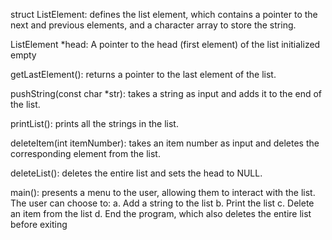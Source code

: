struct ListElement: defines the list element, which contains a pointer to the next and previous elements, and a character array to store the string.

ListElement *head: A pointer to the head (first element) of the list initialized empty

getLastElement(): returns a pointer to the last element of the list.

pushString(const char *str): takes a string as input and adds it to the end of the list.

printList(): prints all the strings in the list.

deleteItem(int itemNumber): takes an item number as input and deletes the corresponding element from the list.

deleteList(): deletes the entire list and sets the head to NULL.

main(): presents a menu to the user, allowing them to interact with the list. The user can choose to:
a. Add a string to the list
b. Print the list
c. Delete an item from the list
d. End the program, which also deletes the entire list before exiting